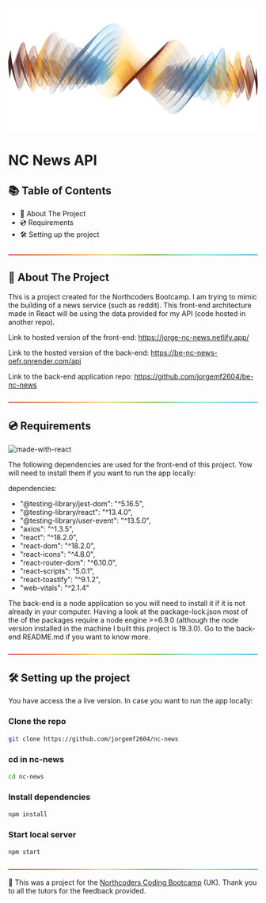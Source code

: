 <!-- HEADER -->

![multicolor-waves](./waves.png)

# NC News API

<!-- TABLE OF CONTENTS -->

## 📚 Table of Contents

- 🚧 About The Project
- 💿 Requirements
- 🛠️ Setting up the project

![divider](./rainbow.png)

<!-- ABOUT THE PROJECT -->

## 🚧 About The Project

This is a project created for the Northcoders Bootcamp. I am trying to mimic the building of a news service (such as reddit). This front-end architecture made in React will be using the data provided for my API (code hosted in another repo).

Link to hosted version of the front-end: https://jorge-nc-news.netlify.app/

Link to the hosted version of the back-end: https://be-nc-news-oefr.onrender.com/api

Link to the back-end application repo: https://github.com/jorgemf2604/be-nc-news

![divider](./rainbow.png)

<!-- PREREQUISITES -->

## 💿 Requirements

![made-with-react](https://img.shields.io/badge/Made%20with-React-blue?style=for-the-badge&logo=appveyor)

The following dependencies are used for the front-end of this project. Yow will need to install them if you want to run the app locally:

dependencies:

- "@testing-library/jest-dom": "^5.16.5",
- "@testing-library/react": "^13.4.0",
- "@testing-library/user-event": "^13.5.0",
- "axios": "^1.3.5",
- "react": "^18.2.0",
- "react-dom": "^18.2.0",
- "react-icons": "^4.8.0",
- "react-router-dom": "^6.10.0",
- "react-scripts": "5.0.1",
- "react-toastify": "^9.1.2",
- "web-vitals": "^2.1.4"

The back-end is a node application so you will need to install it if it is not already in your computer. Having a look at the package-lock.json most of the of the packages require a node engine >=6.9.0 (although the node version installed in the machine I built this project is 19.3.0). Go to the back-end README.md if you want to know more.

![divider](./rainbow.png)

<!-- SETTING UP PROJECT -->

## 🛠️ Setting up the project

You have access the a live version. In case you want to run the app locally:

### Clone the repo

```bash
git clone https://github.com/jorgemf2604/nc-news
```

### cd in nc-news

```bash
cd nc-news
```

### Install dependencies

```bash
npm install
```

### Start local server

```bash
npm start
```

![divider](./rainbow.png)

<!-- FOOTNOTE -->

🎒 This was a project for the [Northcoders Coding Bootcamp](https://northcoders.com/) (UK). Thank you to all the tutors for the feedback provided.
